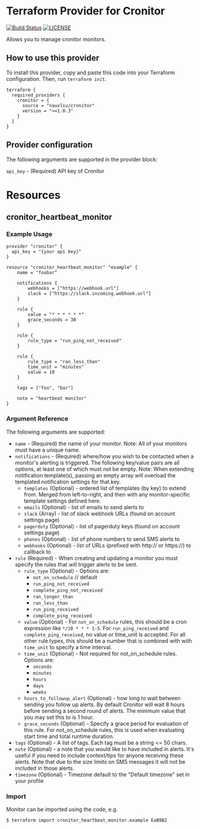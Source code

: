 # Terraform Provider for Cronitor

[![Build Status](https://github.com/nauxliu/terraform-provider-cronitor/workflows/Lint/badge.svg)](https://github.com/nauxliu/terraform-provider-cronitor/actions) 
[![LICENSE](https://img.shields.io/github/license/nauxliu/terraform-provider-cronitor)](https://github.com/nauxliu/terraform-provider-cronitor/blob/master/LICENSE) 

Allows you to manage cronitor monitors.

## How to use this provider

To install this provider, copy and paste this code into your Terraform configuration. Then, run `terraform init`.

```
terraform {
  required_providers {
    cronitor = {
      source = "nauxliu/cronitor"
      version = ">=1.0.3"
    }
  }
}
```

## Provider configuration

The following arguments are supported in the provider block:

`api_key` - (Required) API key of Cronitor

# Resources

## cronitor_heartbeat_monitor


### Example Usage

```HCL
provider "cronitor" {
  api_key = "{your api key}"
}

resource "cronitor_heartbeat_monitor" "example" {
    name = "foobar"

    notifications {
        webhooks = ["https://webhook.url"]
        slack = ["https://slack.incoming.webhook.url"]
    }

    rule {
        value = "* * * * * *"
        grace_seconds = 30
    }
    
    rule {
        rule_type = "run_ping_not_received"
    }
    
    rule {
        rule_type = "ran_less_than"
        time_unit = "minutes"
        value = 10
    }

    tags = ["foo", "bar"]

    note = "heartbeat monitor"
}
```

### Argument Reference

The following arguments are supported:

* `name` - (Required) the name of your monitor. Note: All of your monitors must have a unique name.
* `notifications` - (Required) where/how you wish to be contacted when a monitor's alerting is triggered. The following key/value pairs are all options, at least one of which must not be empty. Note: When extending notification template(s), passing an empty array will overload the templated notification settings for that key. 
  * `templates` (Optional) - ordered list of templates (by key) to extend from. Merged from left-to-right, and then with any monitor-specific template settings defined here.
  * `emails` (Optional) - list of emails to send alerts to
  * `slack` (Array) - list of slack webhook URLs (found on account settings page)
  * `pagerduty` (Optional) - list of pagerduty keys (found on account settings page)
  * `phones` (Optional) - list of phone numbers to send SMS alerts to
  * `webhooks` (Optional) - list of URLs (prefixed with http:// or https://) to callback to 
* `rule` (Required) - When creating and updating a monitor you must specify the rules that will trigger alerts to be sent.
  * `rule_type` (Optional) - Options are:
    * `not_on_schedule` // default
    * `run_ping_not_received`
    * `complete_ping_not_received`
    * `ran_longer_than`
    * `ran_less_than`
    * `run_ping_received`
    * `complete_ping_received`
  * `value` (Optional) - For `not_on_schedule` rules, this should be a cron expression like `*/10 * * * 1-5`. For `run_ping_received` and `complete_ping_received`, no value or time_unit is accepted. For all other rule types, this should be a number that is combined with with `time_unit` to specify a time interval.
  * `time_unit` (Optional) - Not required for not_on_schedule rules. Options are:
    * `seconds`
    * `minutes`
    * `hours`
    * `days`
    * `weeks`
  * `hours_to_followup_alert` (Optional) - how long to wait between sending you follow up alerts. By default Cronitor will wait 8 hours before sending a second round of alerts. The minimum value that you may set this to is 1 hour.
  * `grace_seconds` (Optional)  - Specify a grace period for evaluation of this rule. For not_on_schedule rules, this is used when evaluating start time and total runtime duration.
* `tags` (Optional) - A list of tags. Each tag must be a string <= 50 chars.
* `note` (Optional) - a note that you would like to have included in alerts. It's useful if you need to include context/tips for anyone receiving these alerts. Note that due to the size limits on SMS messages it will not be included in those alerts.
* `timezone` (Optional) - Timezone default to the "Default timezone" set in your profile

### Import

Monitor can be imported using the code, e.g.

```
$ terraform import cronitor_heartbeat_monitor.example EaB9B2
```

